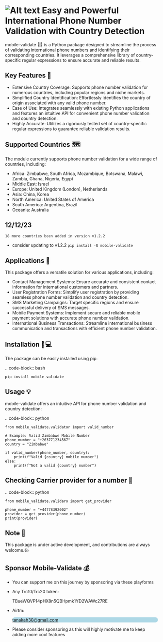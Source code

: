 ![Alt text](https://github.com/TaqsBlaze/Mobile-Validate/blob/main/mobile_validate/image/snip2.png)
Easy and Powerful International Phone Number Validation with Country Detection
============================================================================

mobile-validate 📱📠 is a Python package designed to streamline the process of validating international phone numbers and identifying their corresponding countries. It leverages a comprehensive library of country-specific regular expressions to ensure accurate and reliable results.

Key Features 🔑
------------

- Extensive Country Coverage: Supports phone number validation for numerous countries, including popular regions and niche markets.
- Simplified Country Identification: Effortlessly identifies the country of origin associated with any valid phone number.
- Ease of Use: Integrates seamlessly with existing Python applications and features an intuitive API for convenient phone number validation and country detection.
- Highly Accurate: Utilizes a rigorously tested set of country-specific regular expressions to guarantee reliable validation results.

Supported Countries 🗺️
-------------------

The module currently supports phone number validation for a wide range of countries, including:

- Africa: Zimbabwe, South Africa, Mozambique, Botswana, Malawi, Zambia, Ghana, Nigeria, Egypt
- Middle East: Israel
- Europe: United Kingdom (London), Netherlands
- Asia: China, Korea
- North America: United States of America
- South America: Argentina, Brazil
- Oceania: Australia


12/12/23
--------
```18 more countries been added in version v1.2.2```
- consider updating to v1.2.2 ```pip install -U mobile-validate```


Applications 🤔
------------

This package offers a versatile solution for various applications, including:

- Contact Management Systems: Ensure accurate and consistent contact information for international customers and partners.
- User Registration Forms: Simplify user registration by providing seamless phone number validation and country detection.
- SMS Marketing Campaigns: Target specific regions and ensure successful delivery of SMS messages.
- Mobile Payment Systems: Implement secure and reliable mobile payment solutions with accurate phone number validation.
- International Business Transactions: Streamline international business communication and transactions with efficient phone number validation.

Installation 🔌💻
------------

The package can be easily installed using pip:

.. code-block:: bash

    pip install mobile-validate

Usage 💡
-----

mobile-validate offers an intuitive API for phone number validation and country detection:

.. code-block:: python

    from mobile_validate.validator import valid_number

    # Example: Valid Zimbabwe Mobile Number
    phone_number = "+263771234567"
    country = "Zimbabwe"

    if valid_number(phone_number, country):
        print(f"Valid {country} mobile number")
    else:
        print(f"Not a valid {country} number")


Checking Carrier provider for a number 📶
--------------------------------------

.. code-block:: python

    from mobile_validate.validaro import get_provider
   
    phone_number = "+44778392002"
    provider = get_provider(phone_number)
    print(provider)


Note 📄
----

This package is under active development, and contributions are always welcome.👍


Sponsor Mobile-Validate 💰
------------------------
- You can support me on this journey by sponsoring via these playforms
- Any Trc10/Trc20 token: <div style="background:lightred;border-radius:8pc">TBueWQVP14pHX8n5QBHpmk1YD2WAWc27RE</div>
- Airtm: <div style="background:lightblue;border-radius:8pc;">tanakah30@gmail.com</div>

- Please consider sponsoring as this will highly motivate me to keep adding more cool features 
